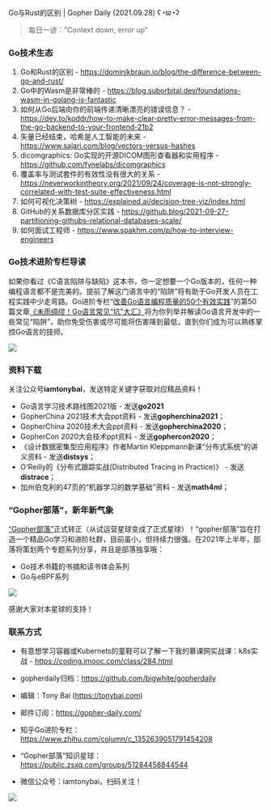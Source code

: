 Go与Rust的区别 | Gopher Daily (2021.09.28) ʕ◔ϖ◔ʔ

>每日一谚："Context down, error up"

### Go技术生态

1. Go和Rust的区别 - https://dominikbraun.io/blog/the-difference-between-go-and-rust/
2. Go中的Wasm是非常棒的 - https://blog.suborbital.dev/foundations-wasm-in-golang-is-fantastic
3. 如何从Go后端向你的前端传递清晰漂亮的错误信息？ - https://dev.to/koddr/how-to-make-clear-pretty-error-messages-from-the-go-backend-to-your-frontend-21b2
4. 矢量已经结束，哈希是人工智能的未来 - https://www.sajari.com/blog/vectors-versus-hashes
5. dicomgraphics: Go实现的开源DICOM图形查看器和实用程序 - https://github.com/fynelabs/dicomgraphics
6. 覆盖率与测试套件的有效性没有很大的关系 - https://neverworkintheory.org/2021/09/24/coverage-is-not-strongly-correlated-with-test-suite-effectiveness.html
7. 如何可视化决策树 - https://explained.ai/decision-tree-viz/index.html
8. GitHub的关系数据库分区实践 - https://github.blog/2021-09-27-partitioning-githubs-relational-databases-scale/
9. 如何面试工程师 - https://www.spakhm.com/p/how-to-interview-engineers


### Go技术进阶专栏导读

如果你看过《C语言陷阱与缺陷》这本书，你一定想要一个Go版本的，任何一种编程语言都不是完美的。提前了解这门语言中的“陷阱”将有助于Go开发人员在工程实践中少走弯路。Go进阶专栏“[改善Go语⾔编程质量的50个有效实践](https://mp.weixin.qq.com/s/RThCEQOdytQxwrMP7XRTRw)”的第50篇文章[《未雨绸缪！Go语言常见“坑”大汇》](https://www.imooc.com/read/87/article/2480)将为你列举并解读Go语言开发中的一些常见“陷阱”，助你免受伤害或尽可能将伤害降到最低，直到你们成为可以熟练掌控Go语言的技师。

![](http://image.tonybai.com/img/202011/go-column-pgo-with-qr-and-text.png)


### 资料下载

关注公众号**iamtonybai**，发送特定关键字获取对应精品资料！

* Go语言学习技术路线图2021版 - 发送**go2021**
* GopherChina 2021技术大会ppt资料 - 发送**gopherchina2021**；
* GopherChina 2020技术大会ppt资料 - 发送**gopherchina2020**；
* GopherCon 2020大会技术ppt资料 - 发送**gophercon2020**；
* 《设计数据密集型应用程序》作者Martin Kleppmann新课“分布式系统”的讲义资料 - 发送**distsys**；
* O'Reilly的《分布式跟踪实战(Distributed Tracing in Practice)》 - 发送**distrace**；
* 加州伯克利的47页的“机器学习的数学基础”资料 - 发送**math4ml**；

### “Gopher部落”，新年新气象

[“Gopher部落”](https://mp.weixin.qq.com/s/jUqAL7hf2GmMun64BJufEA)正式转正（从试运营星球变成了正式星球）！“gopher部落”旨在打造一个精品Go学习和进阶社群，目前虽小，但持续力很强。在2021年上半年，部落将策划两个专题系列分享，并且是部落独享哦：

* Go技术书籍的书摘和读书体会系列
* Go与eBPF系列

![](http://image.tonybai.com/img/202103/gopher-tribe-zsxq-card.png)

感谢大家对本星球的支持！

### 联系方式

* 有意想学习容器或Kubernets的童鞋可以了解一下我的慕课网实战课：k8s实战 - https://coding.imooc.com/class/284.html
* gopherdaily归档：https://github.com/bigwhite/gopherdaily

* 编辑：Tony Bai (https://tonybai.com)
* 邮件订阅：https://gopher-daily.com/
* 知乎Go进阶专栏：https://www.zhihu.com/column/c_1352639051791454208
* “Gopher部落”知识星球：https://public.zsxq.com/groups/51284458844544
* 微信公众号：iamtonybai，扫码关注！

![](http://image.tonybai.com/img/202011/qrcode_for_iamtonybai.jpg)

